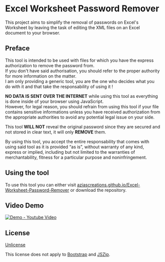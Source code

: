 # Excel Worksheet Password Remover

This project aims to simplify the removal of passwords on Excel's Worksheet by leaving the task of editing the XML files on an Excel document to your browser.

## Preface

This tool is intended to be used with files for which you have the express authorization to remove the password from.<br>
If you don't have said authorisation, you should refer to the proper authority for more information on the matter.<br>
I am only providing a generic tool, you are the one who decides what you do with it and that take the responsability of using it !

**NO DATA IS SENT OVER THE INTERNET** while using this tool as everything is done inside of your browser using JavaScript.<br>
However, for legal reason, you should refrain from using this tool if your file contains sensitive informations unless you have received authorization from the appropriate authorities to avoid any potential legal issue on your side.

This tool **WILL NOT** reveal the original password since they are secured and not stored in clear text, it will only **REMOVE** them.

By using this tool, you accept the entire responsability that comes with using said tool as it is provided “as is”, without warranty of any kind, express or implied, including but not limited to the warranties of merchantability, fitness for a particular purpose and noninfringement.

## Using the tool

To use this tool you can either visit [aziascreations.github.io/Excel-Worksheet-Password-Remover](https://aziascreations.github.io/Excel-Worksheet-Password-Remover) or download the repository.

## Video Demo

[![Demo - Youtube Video](https://img.youtube.com/vi/tMO9ahYELI0/hqdefault.jpg)](https://www.youtube.com/watch?v=tMO9ahYELI0)

## License

[Unlicense](LICENSE)

This license does not apply to [Bootstrap](https://getbootstrap.com/) and [JSZip](https://stuk.github.io/jszip/).
